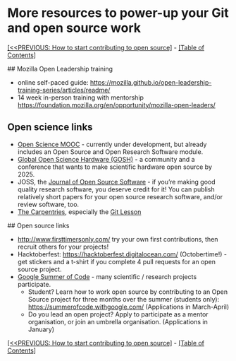 # More resources to power-up your Git and open source work

[[<<PREVIOUS: How to start contributing to open source]](04-how-to-start-contributing-to-open-source) - [[Table of Contents]](index)

## Mozilla Open Leadership training
 - online self-paced guide: https://mozilla.github.io/open-leadership-training-series/articles/readme/
 - 14 week in-person training with mentorship https://foundation.mozilla.org/en/opportunity/mozilla-open-leaders/

## Open science links
- [Open Science MOOC](https://opensciencemooc.eu/) - currently under development, but already includes an Open Source and Open Research Software module.
- [Global Open Science Hardware (GOSH)](http://openhardware.science/) - a community and a conference that wants to make scientific hardware open source by 2025.
- JOSS, the [Journal of Open Source Software](http://joss.theoj.org/) - if you’re making good quality research software, you deserve credit for it! You can publish relatively short papers for your open source research software, and/or review software, too.
- [The Carpentries](https://software-carpentry.org/lessons/), especially the [Git Lesson](https://swcarpentry.github.io/git-novice/)

## Open source links
- http://www.firsttimersonly.com/ try your own first contributions, then recruit others for your projects!
- Hacktoberfest: https://hacktoberfest.digitalocean.com/ (Octobertime!) - get stickers and a t-shirt if you complete 4 pull requests for an open source project.
- [Google Summer of Code](https://summerofcode.withgoogle.com/) - many scientific / research projects participate.
  - Student? Learn how to work open source by contributing to an Open Source project for three months over the summer (students only): https://summerofcode.withgoogle.com/ (Applications in March-April)
  - Do you lead an open project? Apply to participate as a mentor organisation, or join an umbrella organisation. (Applications in January)

[[<<PREVIOUS: How to start contributing to open source]](04-how-to-start-contributing-to-open-source) - [[Table of Contents]](index)
